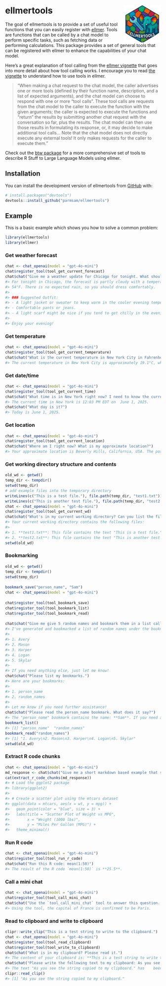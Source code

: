 
<!-- README.md is generated from README.Rmd. Please edit that file -->

# ellmertools <img src="man/figures/logo.png" align="right" height="120" alt="" />

<!-- badges: start -->
<!-- badges: end -->

The goal of ellmertools is to provide a set of useful tool functions
that you can easily register with
[ellmer](https://ellmer.tidyverse.org/). Tools are functions that can be
called by a chat model to perform specific tasks, such as fetching data
or performing calculations. This package provides a set of general tools
that can be registered with ellmer to enhance the capabilities of your
chat model.

Here’s a great explanation of tool calling from the [ellmer
vignette](https://ellmer.tidyverse.org/articles/tool-calling.html) that
goes into more detail about how tool calling works. I encourage you to
read [the
vignette](https://ellmer.tidyverse.org/articles/tool-calling.html) to
understand how to use tools in ellmer.

> “When making a chat request to the chat model, the caller advertises
> one or more tools (defined by their function name, description, and a
> list of expected arguments), and the chat model can choose to respond
> with one or more “tool calls”. These tool calls are requests from the
> chat model to the caller to execute the function with the given
> arguments; the caller is expected to execute the functions and
> “return” the results by submitting another chat request with the
> conversation so far, plus the results. The chat model can then use
> those results in formulating its response, or, it may decide to make
> additional tool calls… Note that the chat model does not directly
> execute any external tools! It only makes requests for the caller to
> execute them.”

Check out the [btw package](https://github.com/posit-dev/btw/) for a
more comprehensive set of tools to describe R Stuff to Large Language
Models using ellmer.

## Installation

You can install the development version of ellmertools from
[GitHub](https://github.com/) with:

``` r
# install.packages("devtools")
devtools::install_github("parmsam/ellmertools")
```

## Example

This is a basic example which shows you how to solve a common problem:

``` r
library(ellmertools)
library(ellmer)
```

### Get weather forecast

``` r
chat <- chat_openai(model = "gpt-4o-mini")
chat$register_tool(tool_get_current_forecast)
chat$chat("Give me a weather update for Chicago for tonight. What should I wear?")
#> For tonight in Chicago, the forecast is partly cloudy with a temperature around 
#> 54°F. There is no expected rain, so you should dress comfortably.
#> 
#> ### Suggested Outfit:
#> - A light jacket or sweater to keep warm in the cooler evening temperatures.
#> - Comfortable pants or jeans.
#> - A light scarf might be nice if you tend to get chilly in the evening. 
#> 
#> Enjoy your evening!
```

### Get temperature

``` r
chat <- chat_openai(model = "gpt-4o-mini")
chat$register_tool(tool_get_current_temperature)
chat$chat("What is the current temperature in New York City in Fahrenheit?")
#> The current temperature in New York City is approximately 19.1°C, which is  about 66.4°F.
```

### Get date/time

``` r
chat <- chat_openai(model = "gpt-4o-mini")
chat$register_tool(tool_get_current_time)
chat$chat("What time is in New York right now? I need to know the current time.")
#> The current time in New York is 12:03 PM EDT on  June 1, 2025.
chat$chat("What day is it?")
#> Today is June 1, 2025.
```

### Get location

``` r
chat <- chat_openai(model = "gpt-4o-mini")
chat$register_tool(tool_get_current_location)
chat$chat("Where am I right now? What is my approximate location?")
#> Your approximate location is Beverly Hills, California, USA. The postal code is 90210, and you are in the America/Los_Angeles time zone.
```

### Get working directory structure and contents

``` r
old_wd <- getwd()
temp_dir <- tempdir()
setwd(temp_dir)
# add example files into the temporary directory
writeLines(c("This is a test file."), file.path(temp_dir, "test1.txt"))
writeLines(c("This is another test file."), file.path(temp_dir, "test2.txt"))
chat <- chat_openai(model = "gpt-4o-mini")
chat$register_tool(tool_get_current_wd)
chat$chat("What's in my current working directory? Can you list the files in it?")
#> Your current working directory contains the following files:
#> 
#> 1. **test1.txt**: This file contains the text "This is a test file."
#> 2. **test2.txt**: This file contains the text "This is another test file."
setwd(old_wd)
```

### Bookmarking

``` r
old_wd <- getwd()
temp_dir <- tempdir()
setwd(temp_dir)

bookmark_save("person_name", "Sam")
chat <- chat_openai(model = "gpt-4o-mini")

chat$register_tool(tool_bookmark_save)
chat$register_tool(tool_bookmark_list)
chat$register_tool(tool_bookmark_read)

chat$chat("Give me give 5 random names and bookmark them in a list called random_names.")
#> I've generated and bookmarked a list of random names under the bookmark "random_names". Here they are:
#> 
#> 1. Avery
#> 2. Mason
#> 3. Harper
#> 4. Logan
#> 5. Skylar
#> 
#> If you need anything else, just let me know!
chat$chat("Please list my bookmarks.")
#> Here are your bookmarks:                                       
#> 
#> 1. person_name
#> 2. random_names
#> 
#> Let me know if you need further assistance!
chat$chat("Please read the person_name bookmark. What does it say?")
#> The "person_name" bookmark contains the name: **Sam**. If you need anything else, feel free to ask!
bookmark_list()
#> [1] "person_name"  "random_names"
bookmark_read("random_names")
#> [1] "1. Avery\n2. Mason\n3. Harper\n4. Logan\n5. Skylar"
setwd(old_wd)
```

### Extract R code chunks

``` r
chat <- chat_openai(model = "gpt-4o-mini")
md_response <- chat$chat("Give me a short markdown based example that shows how plot a scatter plot in R using ggplot2. Please use R code chunks.")
cat(extract_r_code_chunks(md_response))
#> # Load the ggplot2 package
#> library(ggplot2)
#> 
#> # Create a scatter plot using the mtcars dataset
#> ggplot(data = mtcars, aes(x = wt, y = mpg)) +
#>   geom_point(color = "blue", size = 3) +
#>   labs(title = "Scatter Plot of Weight vs MPG",
#>        x = "Weight (1000 lbs)",
#>        y = "Miles Per Gallon (MPG)") +
#>   theme_minimal()
```

### Run R code

``` r
chat <- chat_openai(model = "gpt-4o-mini")
chat$register_tool(tool_run_r_code)
chat$chat("Run this R code: mean(1:50)")
#> The result of the R code `mean(1:50)` is **25.5**.
```

### Call a mini chat

``` r
chat <- chat_openai(model = "gpt-4o-mini")
chat$register_tool(tool_call_mini_chat)
chat$chat("Use the `tool_call_mini_chat` tool to answer this question. What is the capital of France?")
#> Using the tool, the capital of France is confirmed to be Paris.
```

### Read to clipboard and write to clipboard

``` r
clipr::write_clip("This is a test string to write to the clipboard.")
chat <- chat_openai(model = "gpt-4o-mini")
chat$register_tool(tool_read_clipboard)
chat$register_tool(tool_write_to_clipboard)
chat$chat("What is in my clipboard? Please read it.")
#> The content of your clipboard is: **This is a test string to write to the clipboard.**
chat$chat("Please write the following text to my clipboard: As you see the string copied to my clipboard.")
#> The text "As you see the string copied to my clipboard." has    been written to your clipboard.
clipr::read_clip()
#> [1] "As you see the string copied to my clipboard."
```
